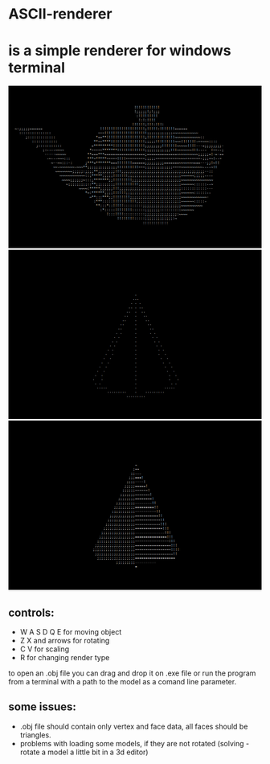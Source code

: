 # ASCII-renderer

# is a simple renderer for windows terminal 

![teapot](images/teapot.png)
![cone](images/cone.png)
![cone1](images/cone1.png)

## controls:

* W A S D Q E for moving object
* Z X and arrows for rotating
* C V for scaling
* R for changing render type

to open an .obj file you can drag and drop it on .exe file or run the program from a terminal with a path to the model as
a comand line parameter.

## some issues:

* .obj file should contain only vertex and face data, all faces should be triangles.
* problems with loading some models, if they are not rotated (solving - rotate a model a little bit in a 3d editor)